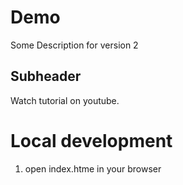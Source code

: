 # Demo

Some Description for version 2

## Subheader

Watch tutorial on youtube.

# Local development

1. open index.htme in your browser



